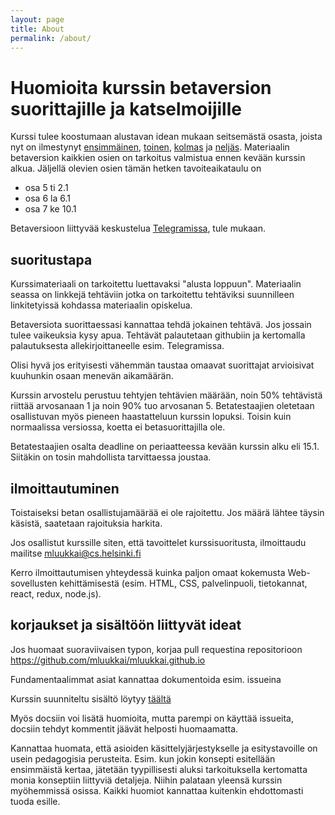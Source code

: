 ```yaml
---
layout: page
title: About
permalink: /about/
---
```


# Huomioita kurssin betaversion suorittajille ja katselmoijille

Kurssi tulee koostumaan alustavan idean mukaan seitsemästä osasta, joista nyt on ilmestynyt [ensimmäinen](/osa1), [toinen](/osa2), [kolmas](/osa3) ja [neljäs](/osa3). Materiaalin betaversion kaikkien osien on tarkoitus valmistua ennen kevään kurssin alkua. Jäljellä olevien osien tämän hetken tavoiteaikataulu on

- osa 5 ti 2.1
- osa 6 la 6.1
- osa 7 ke 10.1

Betaversioon liittyvää keskustelua [Telegramissa](https://t.me/joinchat/EHqi4hBo27NTY1gNw6jTlw), tule mukaan.

## suoritustapa

Kurssimateriaali on tarkoitettu luettavaksi "alusta loppuun". Materiaalin seassa on linkkejä tehtäviin jotka on tarkoitettu tehtäviksi suunnilleen linkitetyissä kohdassa materiaalin opiskelua.

Betaversiota suorittaessasi kannattaa tehdä jokainen tehtävä. Jos jossain tulee vaikeuksia kysy apua. Tehtävät palautetaan githubiin ja kertomalla palautuksesta allekirjoittaneelle esim. Telegramissa.

Olisi hyvä jos erityisesti vähemmän taustaa omaavat suorittajat arvioisivat kuuhunkin osaan menevän aikamäärän.

Kurssin arvostelu perustuu tehtyjen tehtävien määrään, noin 50% tehtävistä riittää arvosanaan 1 ja noin 90% tuo arvosanan 5. Betatestaajien oletetaan osallistuvan myös pieneen haastatteluun kurssin lopuksi. Toisin kuin normaalissa versiossa, koetta ei betasuorittajilla ole.

Betatestaajien osalta deadline on periaatteessa kevään kurssin alku eli 15.1. Siitäkin on tosin mahdollista tarvittaessa joustaa.

## ilmoittautuminen

Toistaiseksi betan osallistujamäärää ei ole rajoitettu. Jos määrä lähtee täysin käsistä, saatetaan rajoituksia harkita.

Jos osallistut kurssille siten, että tavoittelet kurssisuoritusta, ilmoittaudu mailitse mluukkai@cs.helsinki.fi

Kerro ilmoittautumisen yhteydessä kuinka paljon omaat kokemusta Web-sovellusten kehittämisestä (esim. HTML, CSS, palvelinpuoli, tietokannat, react, redux, node.js).

## korjaukset ja sisältöön liittyvät ideat

Jos huomaat suoraviivaisen typon, korjaa pull requestina repositorioon
https://github.com/mluukkai/mluukkai.github.io

Fundamentaalimmat asiat kannattaa dokumentoida esim. issueina

Kurssin suunniteltu sisältö löytyy [täältä](https://docs.google.com/document/d/1FXO9wIcn4-7x8V0uuCVvi2hywmtKUhT0tSM5QC8tJlI/edit)

Myös docsiin voi lisätä huomioita, mutta parempi on käyttää issueita, docsiin tehdyt kommentit jäävät helposti huomaamatta.

Kannattaa huomata, että asioiden käsittelyjärjestykselle ja esitystavoille on usein pedagogisia perusteita. Esim. kun jokin konsepti esitellään ensimmäistä kertaa, jätetään tyypillisesti aluksi tarkoituksella kertomatta monia konseptiin liittyviä detaljeja. Niihin palataan yleensä kurssin myöhemmissä osissa. Kaikki huomiot kannattaa kuitenkin ehdottomasti tuoda esille.
